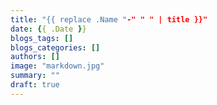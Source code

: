 ```yaml
---
title: "{{ replace .Name "-" " " | title }}"
date: {{ .Date }}
blogs_tags: []
blogs_categories: []
authors: []
image: "markdown.jpg"
summary: ""
draft: true
---
```

